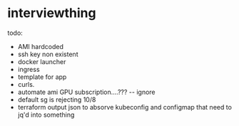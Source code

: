 # interviewthing


todo: 
- AMI hardcoded
- ssh key non existent
- docker launcher
- ingress
- template for app
- curls.
- automate ami GPU subscription....??? -- ignore
- default sg is rejecting 10/8 
- terraform output json to absorve kubeconfig and configmap that need to jq'd into something
